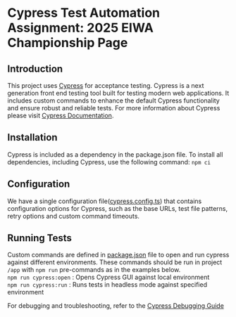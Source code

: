 # Cypress Test Automation Assignment: 2025 EIWA Championship Page
## Introduction
This project uses [Cypress](https://www.cypress.io/) for acceptance testing. Cypress is a next generation front end testing tool built for testing modern web applications.
It includes custom commands to enhance the default Cypress functionality and ensure robust and reliable tests.
For more information about Cypress please visit [Cypress Documentation](https://docs.cypress.io/guides/overview/why-cypress).

## Installation
Cypress is included as a dependency in the package.json file. To install all dependencies, including Cypress, use the following command:
`npm ci`

## Configuration
We have a single configuration file([cypress.config.ts](cypress.config.ts)) that contains configuration options for Cypress, such as the base URLs,
test file patterns, retry options and custom command timeouts.

## Running Tests
Custom commands are defined in [package.json](package.json) file to open and run cypress against different environments.
These commands should be run in project `/app` with `npm run` pre-commands as in the examples below.  
`npm run cypress:open` : Opens Cypress GUI against local environment  
`npm run cypress:run` : Runs tests in headless mode against specified environment

For debugging and troubleshooting, refer to the [Cypress Debugging Guide](https://docs.cypress.io/guides/guides/debugging)



